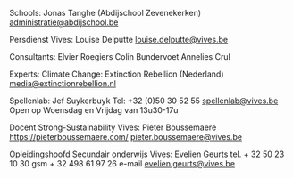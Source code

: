 Schools:
Jonas Tanghe (Abdijschool Zevenekerken) <administratie@abdijschool.be>

Persdienst Vives:
Louise Delputte <louise.delputte@vives.be>

Consultants:
Elvier Roegiers 
Colin Bundervoet
Annelies Crul

Experts:
Climate Change: Extinction Rebellion (Nederland)
 media@extinctionrebellion.nl

Spellenlab: Jef Suykerbuyk 
		Tel: +32 (0)50 30 52 55
		spellenlab@vives.be
  		Open op Woensdag en Vrijdag van 13u30-17u

Docent Strong-Sustainability Vives: Pieter Boussemaere
		https://pieterboussemaere.com/
		pieter.boussemaere@vives.be

Opleidingshoofd Secundair onderwijs Vives: Evelien Geurts
		tel.       + 32 50 23 10 30 
		gsm        + 32 498 61 97 26
		e-mail    evelien.geurts@vives.be
